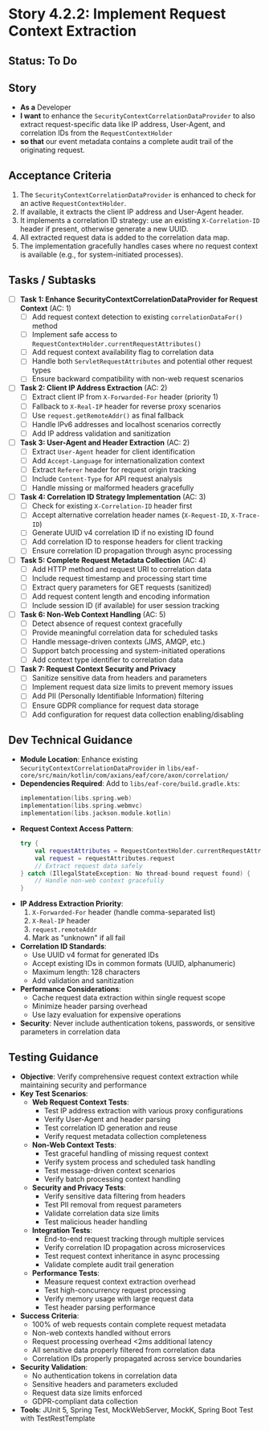 # Story 4.2.2: Implement Request Context Extraction

## Status: To Do

## Story
- **As a** Developer
- **I want** to enhance the `SecurityContextCorrelationDataProvider` to also extract request-specific data like IP address, User-Agent, and correlation IDs from the `RequestContextHolder`
- **so that** our event metadata contains a complete audit trail of the originating request.

## Acceptance Criteria
1. The `SecurityContextCorrelationDataProvider` is enhanced to check for an active `RequestContextHolder`.
2. If available, it extracts the client IP address and User-Agent header.
3. It implements a correlation ID strategy: use an existing `X-Correlation-ID` header if present, otherwise generate a new UUID.
4. All extracted request data is added to the correlation data map.
5. The implementation gracefully handles cases where no request context is available (e.g., for system-initiated processes).

## Tasks / Subtasks

- [ ] **Task 1: Enhance SecurityContextCorrelationDataProvider for Request Context** (AC: 1)
  - [ ] Add request context detection to existing `correlationDataFor()` method
  - [ ] Implement safe access to `RequestContextHolder.currentRequestAttributes()`
  - [ ] Add request context availability flag to correlation data
  - [ ] Handle both `ServletRequestAttributes` and potential other request types
  - [ ] Ensure backward compatibility with non-web request scenarios

- [ ] **Task 2: Client IP Address Extraction** (AC: 2)
  - [ ] Extract client IP from `X-Forwarded-For` header (priority 1)
  - [ ] Fallback to `X-Real-IP` header for reverse proxy scenarios
  - [ ] Use `request.getRemoteAddr()` as final fallback
  - [ ] Handle IPv6 addresses and localhost scenarios correctly
  - [ ] Add IP address validation and sanitization

- [ ] **Task 3: User-Agent and Header Extraction** (AC: 2)
  - [ ] Extract `User-Agent` header for client identification
  - [ ] Add `Accept-Language` for internationalization context
  - [ ] Extract `Referer` header for request origin tracking
  - [ ] Include `Content-Type` for API request analysis
  - [ ] Handle missing or malformed headers gracefully

- [ ] **Task 4: Correlation ID Strategy Implementation** (AC: 3)
  - [ ] Check for existing `X-Correlation-ID` header first
  - [ ] Accept alternative correlation header names (`X-Request-ID`, `X-Trace-ID`)
  - [ ] Generate UUID v4 correlation ID if no existing ID found
  - [ ] Add correlation ID to response headers for client tracking
  - [ ] Ensure correlation ID propagation through async processing

- [ ] **Task 5: Complete Request Metadata Collection** (AC: 4)
  - [ ] Add HTTP method and request URI to correlation data
  - [ ] Include request timestamp and processing start time
  - [ ] Extract query parameters for GET requests (sanitized)
  - [ ] Add request content length and encoding information
  - [ ] Include session ID (if available) for user session tracking

- [ ] **Task 6: Non-Web Context Handling** (AC: 5)
  - [ ] Detect absence of request context gracefully
  - [ ] Provide meaningful correlation data for scheduled tasks
  - [ ] Handle message-driven contexts (JMS, AMQP, etc.)
  - [ ] Support batch processing and system-initiated operations
  - [ ] Add context type identifier to correlation data

- [ ] **Task 7: Request Context Security and Privacy**
  - [ ] Sanitize sensitive data from headers and parameters
  - [ ] Implement request data size limits to prevent memory issues
  - [ ] Add PII (Personally Identifiable Information) filtering
  - [ ] Ensure GDPR compliance for request data storage
  - [ ] Add configuration for request data collection enabling/disabling

## Dev Technical Guidance

- **Module Location**: Enhance existing `SecurityContextCorrelationDataProvider` in `libs/eaf-core/src/main/kotlin/com/axians/eaf/core/axon/correlation/`
- **Dependencies Required**: Add to `libs/eaf-core/build.gradle.kts`:
  ```kotlin
  implementation(libs.spring.web)
  implementation(libs.spring.webmvc)
  implementation(libs.jackson.module.kotlin)
  ```
- **Request Context Access Pattern**:
  ```kotlin
  try {
      val requestAttributes = RequestContextHolder.currentRequestAttributes() as ServletRequestAttributes
      val request = requestAttributes.request
      // Extract request data safely
  } catch (IllegalStateException: No thread-bound request found) {
      // Handle non-web context gracefully
  }
  ```
- **IP Address Extraction Priority**:
  1. `X-Forwarded-For` header (handle comma-separated list)
  2. `X-Real-IP` header
  3. `request.remoteAddr`
  4. Mark as "unknown" if all fail
- **Correlation ID Standards**: 
  - Use UUID v4 format for generated IDs
  - Accept existing IDs in common formats (UUID, alphanumeric)
  - Maximum length: 128 characters
  - Add validation and sanitization
- **Performance Considerations**: 
  - Cache request data extraction within single request scope
  - Minimize header parsing overhead
  - Use lazy evaluation for expensive operations
- **Security**: Never include authentication tokens, passwords, or sensitive parameters in correlation data

## Testing Guidance

- **Objective**: Verify comprehensive request context extraction while maintaining security and performance
- **Key Test Scenarios**:
  - **Web Request Context Tests**:
    - Test IP address extraction with various proxy configurations
    - Verify User-Agent and header parsing
    - Test correlation ID generation and reuse
    - Verify request metadata collection completeness
  - **Non-Web Context Tests**:
    - Test graceful handling of missing request context
    - Verify system process and scheduled task handling
    - Test message-driven context scenarios
    - Verify batch processing context handling
  - **Security and Privacy Tests**:
    - Verify sensitive data filtering from headers
    - Test PII removal from request parameters
    - Validate correlation data size limits
    - Test malicious header handling
  - **Integration Tests**:
    - End-to-end request tracking through multiple services
    - Verify correlation ID propagation across microservices
    - Test request context inheritance in async processing
    - Validate complete audit trail generation
  - **Performance Tests**:
    - Measure request context extraction overhead
    - Test high-concurrency request processing
    - Verify memory usage with large request data
    - Test header parsing performance
- **Success Criteria**: 
  - 100% of web requests contain complete request metadata
  - Non-web contexts handled without errors
  - Request processing overhead <2ms additional latency
  - All sensitive data properly filtered from correlation data
  - Correlation IDs properly propagated across service boundaries
- **Security Validation**:
  - No authentication tokens in correlation data
  - Sensitive headers and parameters excluded
  - Request data size limits enforced
  - GDPR-compliant data collection
- **Tools**: JUnit 5, Spring Test, MockWebServer, MockK, Spring Boot Test with TestRestTemplate
